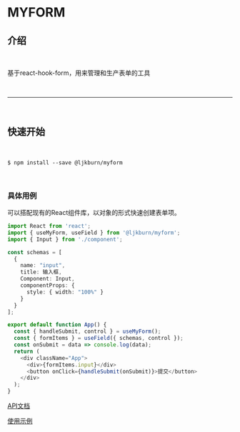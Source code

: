 # MYFORM 

## 介绍
<br />

基于react-hook-form，用来管理和生产表单的工具

<br />

---

<br />

## 快速开始

<br />

```
$ npm install --save @ljkburn/myform
```

<br />

### 具体用例
可以搭配现有的React组件库，以对象的形式快速创建表单项。
```ts
import React from 'react';
import { useMyForm, useField } from '@ljkburn/myform';
import { Input } from './component';

const schemas = [
  {
    name: "input",
    title: 输入框,
    Component: Input,
    componentProps: {
      style: { width: "100%" }
    }
  }
];

export default function App() {
  const { handleSubmit, control } = useMyForm();
  const { formItems } = useField({ schemas, control });
  const onSubmit = data => console.log(data);
  return (
    <div className="App">
      <div>{formItems.input}</div>
      <button onClick={handleSubmit(onSubmit)}>提交</button>
    </div>
  );
}
```

[API文档](https://github.com/LjKBurN/myform/blob/main/doc/api.md)

[使用示例](https://github.com/LjKBurN/myform/blob/main/doc/example.md)
